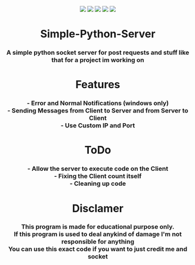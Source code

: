 <p class="infos" align="center">
  <img src="https://img.shields.io/github/contributors/TerrificTable/Simple-Python-Server.svg?style=for-the-badge"/>
  <img src="https://img.shields.io/github/forks/TerrificTable/Simple-Python-Server.svg?style=for-the-badge"/>
  <img src="https://img.shields.io/github/stars/TerrificTable/Simple-Python-Server.svg?style=for-the-badge"/>
  <img src="https://img.shields.io/github/issues/TerrificTable/Simple-Python-Server.svg?style=for-the-badge"/>
  <img src="https://img.shields.io/github/license/TerrificTable/Simple-Python-Server.svg?style=for-the-badge"/>
</p>

<div align="center" class="Main">
    <h1>Simple-Python-Server</h>
    <h3>A simple python socket server for post requests and stuff like that for a project im working on</h3>
</div>

<div align="center" class="Features">
    <h1>Features</h>
    <h3>
    - Error and Normal Notifications (windows only)<br>
    - Sending Messages from Client to Server and from Server to Client<br>
    - Use Custom IP and Port
    </h3>
</div>

<div align="center" class="ToDo">
    <h1>ToDo</h>
    <h3>
    - Allow the server to execute code on the Client<br>
    - Fixing the Client count itself<br>
    - Cleaning up code
    </h3>
</div>

<div align="center" class="Disclamer">
    <h1>Disclamer</h>
    <h3>This program is made for educational purpose only.<br>
    If this program is used to deal anykind of damage I'm not responsible for anything<br>
    You can use this exact code if you want to just credit me and socket</h3>
</div>

